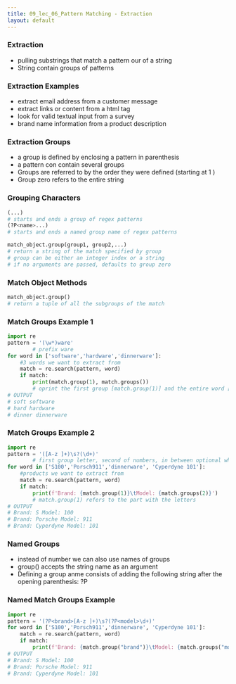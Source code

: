 ```yaml
---
title: 09_lec_06_Pattern Matching - Extraction
layout: default
---
```


### Extraction

* pulling substrings that match a pattern our of a string
* String contain groups of patterns

### Extraction Examples

* extract email address from a customer message
* extract links or content from a html tag
* look for valid textual input from a survey
* brand name information from a product description

### Extraction Groups

* a group is defined by enclosing a pattern in parenthesis
* a pattern con contain several groups
* Groups are referred to by the order they were defined (starting at 1 )
* Group zero refers to the entire string

### Grouping Characters

```python
(...)
# starts and ends a group of regex patterns
(?P<name>...)
# starts and ends a named group name of regex patterns

match_object.group(group1, group2,...)
# return a string of the match specified by group
# group can be either an integer index or a string
# if no arguments are passed, defaults to group zero
```

### Match Object Methods

```python
match_object.group()
# return a tuple of all the subgroups of the match
```

### Match Groups Example 1

```python
import re
pattern = '(\w*)ware'
        # prefix ware
for word in ['software','hardware','dinnerware']:
    #3 words we want to extract from
    match = re.search(pattern, word)
    if match:
        print(match.group(1), match.groups())
        # oprint the first group [match.group(1)] and the entire word [match.groups()]
# OUTPUT
# soft software
# hard hardware
# dinner dinnerware
```

### Match Groups Example 2

```python
import re
pattern = '([A-z ]+)\s?(\d+)'
        # first group letter, second of numbers, in between optional white space character
for word in ['S100','Porsch911','dinnerware', 'Cyperdyne 101']:
    #products we want to extract from
    match = re.search(pattern, word)
    if match:
        print(f'Brand: {match.group(1)}\tModel: {match.groups(2)}')
        # match.group(1) refers to the part with the letters 
# OUTPUT
# Brand: S Model: 100
# Brand: Porsche Model: 911
# Brand: Cyperdyne Model: 101
```

### Named Groups

* instead of number we can also use names of groups
* group() accepts the string name as an argument
* Defining a group anme consists of adding the following string after the opening parenthesis: ?P<name>

### Named Match Groups Example

```python
import re
pattern = '(?P<brand>[A-z ]+)\s?(?P<model>\d+)'
for word in ['S100','Porsch911','dinnerware', 'Cyperdyne 101']:
    match = re.search(pattern, word)
    if match:
        print(f'Brand: {match.group("brand")}\tModel: {match.groups("model")}')
# OUTPUT
# Brand: S Model: 100
# Brand: Porsche Model: 911
# Brand: Cyperdyne Model: 101
```